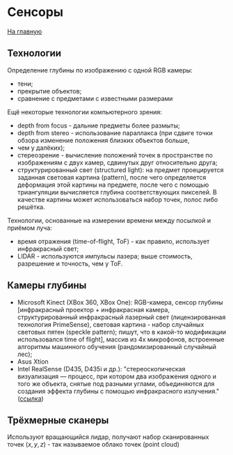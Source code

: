 # Сенсоры

[На главную](index.md)

## Технологии

Определение глубины по изображению с одной RGB камеры:
* тени;
* прекрытие объектов;
* сравнение с предметами с известными размерами

Ещё некоторые технологии компьютерного зрения:
* depth from focus - дальние предметы более размыты;
* depth from stereo - использование параллакса (при сдвиге точки обзора изменение положения близких объектов больше,
* чем у далёких);
* стереозрение - вычисление положений точек в пространстве по изображениям с двух камер, сдвинутых друг относительно друга;
* структурированный свет (structured light): на предмет проецируется заданная световая картина (pattern),
после чего определяется деформация этой картины на предмете, после чего с помощью триангуляции вычисляется глубина соответствующих пикселей. В качестве картины может использоваться набор точек, полос либо решётка.

Технологии, основанные на измерении времени между посылкой и приёмом луча:
* время отражения (time-of-flight, ToF) - как правило, использует инфракрасный свет;
* LIDAR - используются импульсы лазера; выше стоимость, разрешение и точность, чем у ToF.


## Камеры глубины
* Microsoft Kinect (XBox 360, XBox One): RGB-камера, сенсор глубины [инфракрасный проектор + инфракрасная камера, структурированный инфракрасный лазерный свет (лицензированная технология PrimeSense), световая картина - набор случайных световых пятен (speckle pattern); пишут, что в
какой-то модификации использовался time of flight], массив
из 4х микрофонов, встроенные алгоритмы машинного обучения (рандомизированный случайный лес);
* Asus Xtion
* Intel RealSense (D435, D435i и др.): "стереоскопическая визуализация — процесс, при котором два изображения одного и того же объекта, снятые под разными углами, объединяются для создания эффекта глубины с помощью инфракрасного излучения."
([ссылка](https://habr.com/ru/companies/bothub/news/927168/))

## Трёхмерные сканеры
Используют вращающийся лидар, получают набор сканированных точек $(x,y,z)$ - так называемое облако точек (point cloud) 

